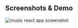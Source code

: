 ## Screenshots & Demo
![music react app screenshot](https://github.com/6rahul9/Countdown-Timer/assets/97466426/4645a6f7-7341-4f82-8499-dfed5ec08f78)
